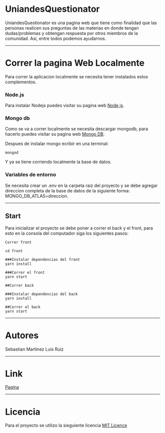 # UniandesQuestionator

UniandesQuestionator es una pagina web que tiene como finalidad que las personas realicen sus preguntas de las materias en donde tengan dudas/problemas y obtengan respuesta por otros miembros de la comunidad. Así, entre todos podemos ayudarnos.

------------------------------------------------------------------------------
# Correr la pagina Web Localmente
Para correr la aplicacion localmente se necesita tener instalados estos complementos.

### Node.js
Para instalar Nodejs puedes visitar su pagina web [Node js](https://nodejs.org/es/download/).

### Mongo db
Como se va a correr localmente se necesita descargar mongodb, para hacerlo puedes visitar su pagina web [Mongo DB](https://www.mongodb.com/download-center/community).

Despues de instalar mongo ecribir en una terminal:

```
mongod
```
Y ya se tiene corriendo localmente la base de datos.


### Variables de entorno
Se necesita crear un .env en la carpeta raiz del proyecto y se debe agregar direccion completa de la base de datos de la siguiente forma: MONGO_DB_ATLAS=direccion.

--------------------------------------------------------------------------------------------------
## Start
Para inicializar el proyecto se debe poner a correr el back y el front, para esto en la consola del computador siga los siguientes pasos:
```
Correr front

cd front

###Instalar dependencias del front
yarn install

###Correr el front
yarn start

##Correr back

###Instalar dependencias del back
yarn install

##Correr el back
yarn start
```

--------------------------------------------------------

# Autores
Sebastian Martinez
Luis Ruiz

--------------------------------------------------------------
# Link
[Pagina](https://preguntandes.herokuapp.com/)

-----------------------------------------------------------
# Licencia
Para el proyecto se utilizo la sieguiente licencia [MIT Licence](https://raw.githubusercontent.com/jsmartinezn/mongo-explorer/master/LICENSE)
